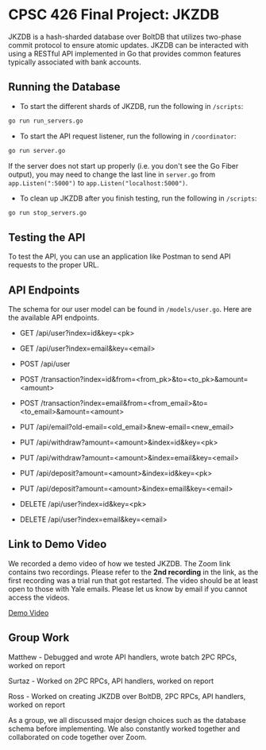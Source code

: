 # CPSC 426 Final Project: JKZDB

JKZDB is a hash-sharded database over BoltDB that utilizes two-phase commit protocol to ensure atomic updates. JKZDB can be interacted with using a RESTful API implemented in Go that provides common features typically associated with bank accounts.

## Running the Database

- To start the different shards of JKZDB, run the following in `/scripts`:

```bash
go run run_servers.go
```

- To start the API request listener, run the following in `/coordinator`:

```bash
go run server.go
```

If the server does not start up properly (i.e. you don't see the Go Fiber output), you may need to change the last line in `server.go` from `app.Listen(":5000")` to `app.Listen("localhost:5000")`.

- To clean up JKZDB after you finish testing, run the following in `/scripts`:

```bash
go run stop_servers.go
```

## Testing the API

To test the API, you can use an application like Postman to send API requests to the proper URL.

## API Endpoints

The schema for our user model can be found in `/models/user.go`. Here are the available API endpoints.

- GET /api/user?index=id&key=\<pk>

- GET /api/user?index=email&key=\<email>

- POST /api/user

- POST /transaction?index=id&from=\<from_pk>&to=\<to_pk>&amount=\<amount>

- POST /transaction?index=email&from=\<from_email>&to=\<to_email>&amount=\<amount>

- PUT /api/email?old-email=\<old_email>&new-email=\<new_email>

- PUT /api/withdraw?amount=\<amount>&index=id&key=\<pk>

- PUT /api/withdraw?amount=\<amount>&index=email&key=\<email>

- PUT /api/deposit?amount=\<amount>&index=id&key=\<pk>

- PUT /api/deposit?amount=\<amount>&index=email&key=\<email>

- DELETE /api/user?index=id&key=\<pk>

- DELETE /api/user?index=email&key=\<email>

## Link to Demo Video

We recorded a demo video of how we tested JKZDB. The Zoom link contains two recordings. Please refer to the **2nd recording** in the link, as the first recording was a trial run that got restarted. The video should be at least open to those with Yale emails. Please let us know by email if you cannot access the videos.

[Demo Video](https://yale.zoom.us/rec/share/-gEcVIAw_wcCCZ002k7yWK0iNI7iuwDwX6rXKUFA7Ep70CPqtU-UFPAjJ1XcQghD.6pZaM3Gwc5MScC51)

## Group Work

Matthew - Debugged and wrote API handlers, wrote batch 2PC RPCs, worked on report

Surtaz - Worked on 2PC RPCs, API handlers, worked on report

Ross - Worked on creating JKZDB over BoltDB, 2PC RPCs, API handlers, worked on report

As a group, we all discussed major design choices such as the database schema before implementing. We also constantly worked together and collaborated on code together over Zoom.
